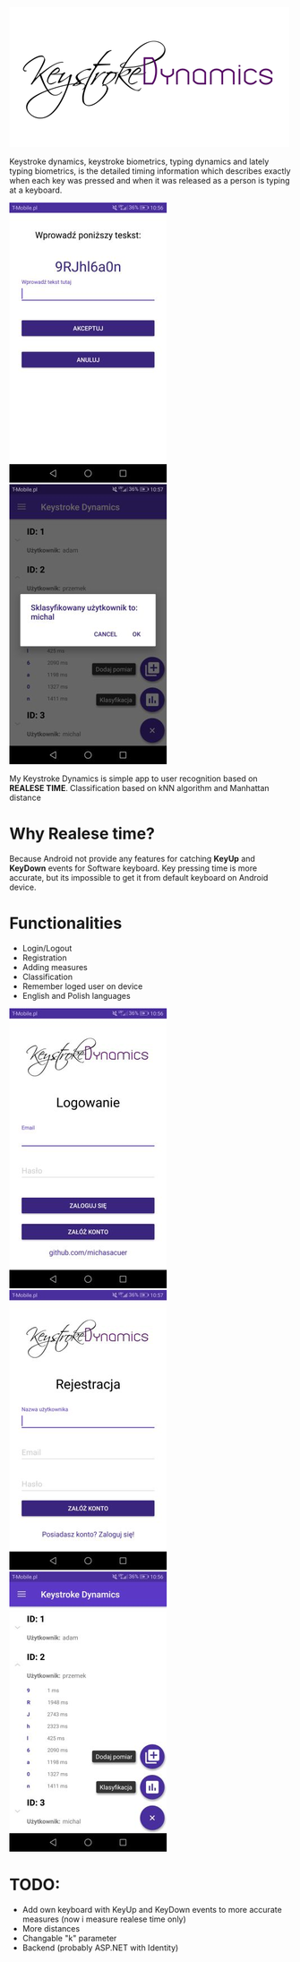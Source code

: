 ![My image](https://github.com/michasacuer/Keystroke-dynamics/blob/master/app/src/main/res/drawable/logo.png)

Keystroke dynamics, keystroke biometrics, typing dynamics and lately typing biometrics, is the detailed timing information which describes exactly when each key was pressed and when it was released as a person is typing at a  keyboard.

![My image](https://github.com/michasacuer/Keystroke-dynamics/blob/master/photos/5.jpg) ![My image](https://github.com/michasacuer/Keystroke-dynamics/blob/master/photos/7.jpg)

My Keystroke Dynamics is simple app to user recognition based on **REALESE TIME**. Classification based on kNN 
algorithm and Manhattan distance

# Why Realese time?

Because Android not provide any features for catching **KeyUp** and **KeyDown** events for Software keyboard. Key pressing time is more 
accurate, but its impossible to get it from default keyboard on Android device.

# Functionalities
- Login/Logout
- Registration
- Adding measures
- Classification
- Remember loged user on device
- English and Polish languages

![My image](https://github.com/michasacuer/Keystroke-dynamics/blob/master/photos/8.jpg) ![My image](https://github.com/michasacuer/Keystroke-dynamics/blob/master/photos/3.jpg) ![My image](https://github.com/michasacuer/Keystroke-dynamics/blob/master/photos/4.jpg)

# TODO:
- Add own keyboard with KeyUp and KeyDown events to more accurate measures (now i measure realese time only)
- More distances
- Changable "k" parameter
- Backend (probably ASP.NET with Identity)
